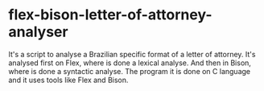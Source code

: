 # flex-bison-letter-of-attorney-analyser
It's a script to analyse a Brazilian specific format of a  letter of attorney. It's analysed first on Flex, where is done a lexical analyse. And then in Bison, where is done a syntactic analyse. The program it is done on C language and it uses tools like Flex and Bison. 
